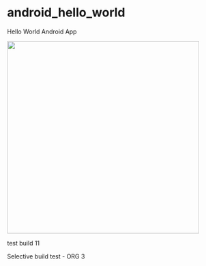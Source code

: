 android_hello_world
===================

Hello World Android App

<img src="http://i.imgur.com/dio0DXF.png" width="450" />

test build 11

Selective build test - ORG 3
